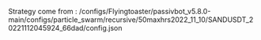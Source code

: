 Strategy come from : /configs/Flyingtoaster/passivbot_v5.8.0-main/configs/particle_swarm/recursive/50maxhrs2022_11_10/SANDUSDT_20221112045924_66dad/config.json